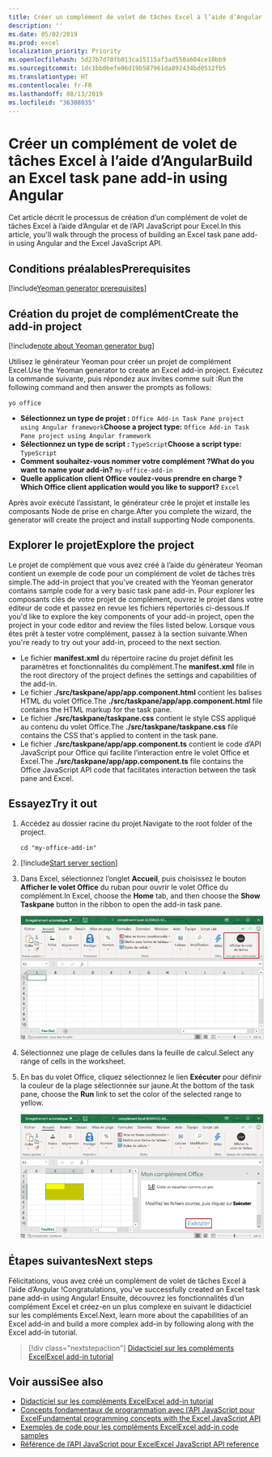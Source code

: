 ```yaml
---
title: Créer un complément de volet de tâches Excel à l’aide d’Angular
description: ''
ms.date: 05/02/2019
ms.prod: excel
localization_priority: Priority
ms.openlocfilehash: 5d27b7d70fb013ca15115af3ad550a604ce10bb9
ms.sourcegitcommit: 1dc1bb0befe06d19b587961da892434bd0512fb5
ms.translationtype: HT
ms.contentlocale: fr-FR
ms.lasthandoff: 08/13/2019
ms.locfileid: "36308035"
---
```

# <a name="build-an-excel-task-pane-add-in-using-angular"></a><span data-ttu-id="fe61c-102">Créer un complément de volet de tâches Excel à l’aide d’Angular</span><span class="sxs-lookup"><span data-stu-id="fe61c-102">Build an Excel task pane add-in using Angular</span></span>

<span data-ttu-id="fe61c-103">Cet article décrit le processus de création d’un complément de volet de tâches Excel à l’aide d’Angular et de l’API JavaScript pour Excel.</span><span class="sxs-lookup"><span data-stu-id="fe61c-103">In this article, you'll walk through the process of building an Excel task pane add-in using Angular and the Excel JavaScript API.</span></span>

## <a name="prerequisites"></a><span data-ttu-id="fe61c-104">Conditions préalables</span><span class="sxs-lookup"><span data-stu-id="fe61c-104">Prerequisites</span></span>

[!include[Yeoman generator prerequisites](../includes/quickstart-yo-prerequisites.md)]

## <a name="create-the-add-in-project"></a><span data-ttu-id="fe61c-105">Création du projet de complément</span><span class="sxs-lookup"><span data-stu-id="fe61c-105">Create the add-in project</span></span>

[!include[note about Yeoman generator bug](../includes/note-yeoman-generator-bug-201908.md)]

<span data-ttu-id="fe61c-106">Utilisez le générateur Yeoman pour créer un projet de complément Excel.</span><span class="sxs-lookup"><span data-stu-id="fe61c-106">Use the Yeoman generator to create an Excel add-in project.</span></span> <span data-ttu-id="fe61c-107">Exécutez la commande suivante, puis répondez aux invites comme suit :</span><span class="sxs-lookup"><span data-stu-id="fe61c-107">Run the following command and then answer the prompts as follows:</span></span>

```command&nbsp;line
yo office
```

- <span data-ttu-id="fe61c-108">**Sélectionnez un type de projet :** `Office Add-in Task Pane project using Angular framework`</span><span class="sxs-lookup"><span data-stu-id="fe61c-108">**Choose a project type:** `Office Add-in Task Pane project using Angular framework`</span></span>
- <span data-ttu-id="fe61c-109">**Sélectionnez un type de script :** `TypeScript`</span><span class="sxs-lookup"><span data-stu-id="fe61c-109">**Choose a script type:** `TypeScript`</span></span>
- <span data-ttu-id="fe61c-110">**Comment souhaitez-vous nommer votre complément ?**</span><span class="sxs-lookup"><span data-stu-id="fe61c-110">**What do you want to name your add-in?**</span></span> `my-office-add-in`
- <span data-ttu-id="fe61c-111">**Quelle application client Office voulez-vous prendre en charge ?**</span><span class="sxs-lookup"><span data-stu-id="fe61c-111">**Which Office client application would you like to support?**</span></span> `Excel`

<span data-ttu-id="fe61c-112">Après avoir exécuté l’assistant, le générateur crée le projet et installe les composants Node de prise en charge.</span><span class="sxs-lookup"><span data-stu-id="fe61c-112">After you complete the wizard, the generator will create the project and install supporting Node components.</span></span>

## <a name="explore-the-project"></a><span data-ttu-id="fe61c-113">Explorer le projet</span><span class="sxs-lookup"><span data-stu-id="fe61c-113">Explore the project</span></span>

<span data-ttu-id="fe61c-114">Le projet de complément que vous avez créé à l’aide du générateur Yeoman contient un exemple de code pour un complément de volet de tâches très simple.</span><span class="sxs-lookup"><span data-stu-id="fe61c-114">The add-in project that you've created with the Yeoman generator contains sample code for a very basic task pane add-in.</span></span> <span data-ttu-id="fe61c-115">Pour explorer les composants clés de votre projet de complément, ouvrez le projet dans votre éditeur de code et passez en revue les fichiers répertoriés ci-dessous.</span><span class="sxs-lookup"><span data-stu-id="fe61c-115">If you'd like to explore the key components of your add-in project, open the project in your code editor and review the files listed below.</span></span> <span data-ttu-id="fe61c-116">Lorsque vous êtes prêt à tester votre complément, passez à la section suivante.</span><span class="sxs-lookup"><span data-stu-id="fe61c-116">When you're ready to try out your add-in, proceed to the next section.</span></span>

- <span data-ttu-id="fe61c-117">Le fichier **manifest.xml** du répertoire racine du projet définit les paramètres et fonctionnalités du complément.</span><span class="sxs-lookup"><span data-stu-id="fe61c-117">The **manifest.xml** file in the root directory of the project defines the settings and capabilities of the add-in.</span></span>
- <span data-ttu-id="fe61c-118">Le fichier **./src/taskpane/app/app.component.html** contient les balises HTML du volet Office.</span><span class="sxs-lookup"><span data-stu-id="fe61c-118">The **./src/taskpane/app/app.component.html** file contains the HTML markup for the task pane.</span></span>
- <span data-ttu-id="fe61c-119">Le fichier **./src/taskpane/taskpane.css** contient le style CSS appliqué au contenu du volet Office.</span><span class="sxs-lookup"><span data-stu-id="fe61c-119">The **./src/taskpane/taskpane.css** file contains the CSS that's applied to content in the task pane.</span></span>
- <span data-ttu-id="fe61c-120">Le fichier **./src/taskpane/app/app.component.ts** contient le code d’API JavaScript pour Office qui facilite l’interaction entre le volet Office et Excel.</span><span class="sxs-lookup"><span data-stu-id="fe61c-120">The **./src/taskpane/app/app.component.ts** file contains the Office JavaScript API code that facilitates interaction between the task pane and Excel.</span></span>

## <a name="try-it-out"></a><span data-ttu-id="fe61c-121">Essayez</span><span class="sxs-lookup"><span data-stu-id="fe61c-121">Try it out</span></span>

1. <span data-ttu-id="fe61c-122">Accédez au dossier racine du projet.</span><span class="sxs-lookup"><span data-stu-id="fe61c-122">Navigate to the root folder of the project.</span></span>

    ```command&nbsp;line
    cd "my-office-add-in"
    ```

2. [!include[Start server section](../includes/quickstart-yo-start-server-excel.md)] 

3. <span data-ttu-id="fe61c-123">Dans Excel, sélectionnez l’onglet **Accueil**, puis choisissez le bouton **Afficher le volet Office** du ruban pour ouvrir le volet Office du complément.</span><span class="sxs-lookup"><span data-stu-id="fe61c-123">In Excel, choose the **Home** tab, and then choose the **Show Taskpane** button in the ribbon to open the add-in task pane.</span></span>

    ![Bouton Complément Excel](../images/excel-quickstart-addin-3b.png)

4. <span data-ttu-id="fe61c-125">Sélectionnez une plage de cellules dans la feuille de calcul.</span><span class="sxs-lookup"><span data-stu-id="fe61c-125">Select any range of cells in the worksheet.</span></span>

5. <span data-ttu-id="fe61c-126">En bas du volet Office, cliquez sélectionnez le lien **Exécuter** pour définir la couleur de la plage sélectionnée sur jaune.</span><span class="sxs-lookup"><span data-stu-id="fe61c-126">At the bottom of the task pane, choose the **Run** link to set the color of the selected range to yellow.</span></span>

    ![Complément Excel](../images/excel-quickstart-addin-3c.png)

## <a name="next-steps"></a><span data-ttu-id="fe61c-128">Étapes suivantes</span><span class="sxs-lookup"><span data-stu-id="fe61c-128">Next steps</span></span>

<span data-ttu-id="fe61c-129">Félicitations, vous avez créé un complément de volet de tâches Excel à l’aide d’Angular !</span><span class="sxs-lookup"><span data-stu-id="fe61c-129">Congratulations, you've successfully created an Excel task pane add-in using Angular!</span></span> <span data-ttu-id="fe61c-130">Ensuite, découvrez les fonctionnalités d’un complément Excel et créez-en un plus complexe en suivant le didacticiel sur les compléments Excel.</span><span class="sxs-lookup"><span data-stu-id="fe61c-130">Next, learn more about the capabilities of an Excel add-in and build a more complex add-in by following along with the Excel add-in tutorial.</span></span>

> [!div class="nextstepaction"]
> [<span data-ttu-id="fe61c-131">Didacticiel sur les compléments Excel</span><span class="sxs-lookup"><span data-stu-id="fe61c-131">Excel add-in tutorial</span></span>](../tutorials/excel-tutorial.md)

## <a name="see-also"></a><span data-ttu-id="fe61c-132">Voir aussi</span><span class="sxs-lookup"><span data-stu-id="fe61c-132">See also</span></span>

* [<span data-ttu-id="fe61c-133">Didacticiel sur les compléments Excel</span><span class="sxs-lookup"><span data-stu-id="fe61c-133">Excel add-in tutorial</span></span>](../tutorials/excel-tutorial-create-table.md)
* [<span data-ttu-id="fe61c-134">Concepts fondamentaux de programmation avec l’API JavaScript pour Excel</span><span class="sxs-lookup"><span data-stu-id="fe61c-134">Fundamental programming concepts with the Excel JavaScript API</span></span>](../excel/excel-add-ins-core-concepts.md)
* [<span data-ttu-id="fe61c-135">Exemples de code pour les compléments Excel</span><span class="sxs-lookup"><span data-stu-id="fe61c-135">Excel add-in code samples</span></span>](https://developer.microsoft.com/office/gallery/?filterBy=Samples,Excel)
* [<span data-ttu-id="fe61c-136">Référence de l’API JavaScript pour Excel</span><span class="sxs-lookup"><span data-stu-id="fe61c-136">Excel JavaScript API reference</span></span>](/office/dev/add-ins/reference/overview/excel-add-ins-reference-overview)
